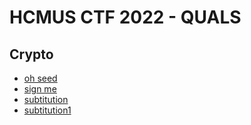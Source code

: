 # HCMUS CTF 2022 - QUALS

## Crypto

* [oh seed](./oh%20seed/)
* [sign me](./sign%20me/)
* [subtitution](./subtitution/)
* [subtitution1](./subtitution1/)
